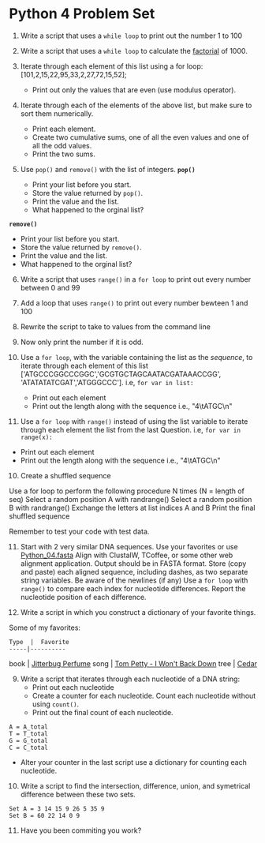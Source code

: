Python 4 Problem Set
===================

1. Write a script that uses a `while loop` to print out the number 1 to 100

2. Write a script that uses a `while loop` to calculate the [factorial](https://en.wikipedia.org/wiki/Factorial) of 1000.  

1. Iterate through each element of this list using a for loop: [101,2,15,22,95,33,2,27,72,15,52];
   - Print out only the values that are even (use modulus operator).

2. Iterate through each of the elements of the above list, but make sure to sort them numerically.
   - Print each element.
   - Create two cumulative sums, one of all the even values and one of all the odd values. 
   - Print the two sums.

5. Use `pop()` and `remove()` with the list of integers.
  __`pop()`__
   - Print your list before you start.
   - Store the value returned by `pop()`. 
   - Print the value and the list.
   - What happened to the orginal list?
 
  __`remove()`__
   - Print your list before you start.
   - Store the value returned by `remove()`.
   - Print the value and the list.
   - What happened to the orginal list?
6. Write a script that uses `range()` in a `for loop` to print out every number between 0 and 99  

6. Add a loop that uses `range()` to print out every number bewteen 1 and 100

7. Rewrite the script to take to values from the command line

8. Now only print the number if it is odd.


6. Use a `for loop`, with the variable containing the list as the _sequence_, to iterate through each element of this list ['ATGCCCGGCCCGGC','GCGTGCTAGCAATACGATAAACCGG', 'ATATATATCGAT','ATGGGCCC']. i.e, `for var in list:`

   - Print out each element
   - Print out the length along with the sequence i.e., "4\\tATGC\\n"

7. Use a `for loop` with `range()` instead of using the list variable to iterate through each element the list from the last Question. i.e, `for var in range(x):`

  - Print out each element
  - Print out the length along with the sequence  i.e., "4\\tATGC\\n" 



10. Create a shuffled sequence

  Use a for loop to perform the following procedure N times (N = length of seq)
    Select a random position A with randrange()
    Select a random position B with randrange()
    Exchange the letters at list indices A and B
  Print the final shuffled sequence

Remember to test your code with test data. 
 
11. Start with 2 very similar DNA sequences. Use your favorites or use [Python_04.fasta]()
  Align with ClustalW, TCoffee, or some other web alignment application. 
  Output should be in FASTA format.
  Store (copy and paste) each aligned sequence, including dashes, as two separate string variables. 
  Be aware of the newlines (if any)
  Use a `for loop` with `range()` to compare each index for nucleotide differences.
  Report the nucleotide position of each difference.
 
12. Write a script in which you construct a dictionary of your favorite things.

Some of my favorites:

    Type  |  Favorite 
    -----|----------
   book | [Jitterbug Perfume](https://en.wikipedia.org/wiki/Jitterbug_Perfume)
   song | [Tom Petty - I Won't Back Down](https://www.youtube.com/watch?v=nvlTJrNJ5lA)
   tree | [Cedar](https://sciencing.com/cedar-trees-5432718.html) 
   


9. Write a script that iterates through each nucleotide of a DNA string:
   -  Print out each nucleotide
   -  Create a counter for each nucleotide. Count each nucleotide without using `count()`. 
   -  Print out the final count of each nucleotide. 
```
A = A_total
T = T_total
G = G_total
C = C_total
```
 
   - Alter your counter in the last script use a dictionary for counting each nucleotide.


10. Write a script to find the intersection, difference, union, and symetrical difference between these two sets.

```
Set A = 3 14 15 9 26 5 35 9
Set B = 60 22 14 0 9

```

11. Have you been commiting you work?
